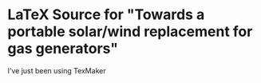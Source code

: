 # LaTeX Source for "Towards a portable solar/wind replacement for gas generators"

I've just been using TexMaker
